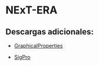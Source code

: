 # NExT-ERA

## Descargas adicionales:

- [GraphicalProperties]()

- [SigPro](https://github.com/mgonzalez-94/SigPro)
